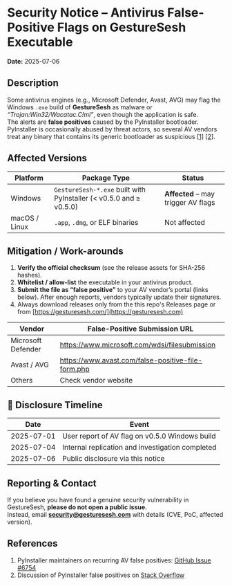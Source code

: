 # Security Notice – Antivirus False-Positive Flags on GestureSesh Executable  
**Date:** 2025-07-06

## Description
Some antivirus engines (e.g., Microsoft Defender, Avast, AVG) may flag the Windows `.exe` build of **GestureSesh** as malware or *“Trojan:Win32/Wacatac.C!ml”*, even though the application is safe.  
The alerts are **false positives** caused by the PyInstaller bootloader. PyInstaller is occasionally abused by threat actors, so several AV vendors treat any binary that contains its generic bootloader as suspicious [[1]](#1-pyinstaller-maintainers-on-recurring-av-false-positives-github-issue-6754) [[2]](#2-discussion-of-pyinstaller-false-positives-on-stack-overflow).

## Affected Versions
| Platform | Package Type | Status |
|----------|--------------|--------|
| Windows  | `GestureSesh-*.exe` built with PyInstaller (< v0.5.0 and ≥ v0.5.0) | **Affected** – may trigger AV flags |
| macOS / Linux | `.app`, `.dmg`, or ELF binaries | Not affected |

## Mitigation / Work-arounds
1. **Verify the official checksum** (see the release assets for SHA-256 hashes).  
2. **Whitelist / allow-list** the executable in your antivirus product.  
3. **Submit the file as “false positive”** to your AV vendor’s portal (links below). After enough reports, vendors typically update their signatures.  
4. Always download releases only from the this repo's Releases page or from [https://gesturesesh.com/](https://gesturesesh.com)

| Vendor | False-Positive Submission URL |
|--------|------------------------------|
| Microsoft Defender | <https://www.microsoft.com/wdsi/filesubmission> |
| Avast / AVG | <https://www.avast.com/false-positive-file-form.php> |
| Others | Check vendor website |

## 📅 Disclosure Timeline
| Date | Event |
|------|-------|
| 2025-07-01 | User report of AV flag on v0.5.0 Windows build |
| 2025-07-04 | Internal replication and investigation completed |
| 2025-07-06 | Public disclosure via this notice |

## Reporting & Contact
If you believe you have found a genuine security vulnerability in GestureSesh, **please do not open a public issue.**  
Instead, email **security@gesturesesh.com** with details (CVE, PoC, affected version). 

## References
1. PyInstaller maintainers on recurring AV false positives: [GitHub Issue #6754](https://github.com/pyinstaller/pyinstaller/issues/6754)
2. Discussion of PyInstaller false positives on [Stack Overflow](https://stackoverflow.com/questions/43777106/program-made-with-pyinstaller-now-seen-as-a-trojan-horse-by-avg)